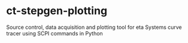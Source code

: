 # ct-stepgen-plotting
Source control, data acquisition and plotting tool for eta Systems curve tracer using SCPI commands in Python
